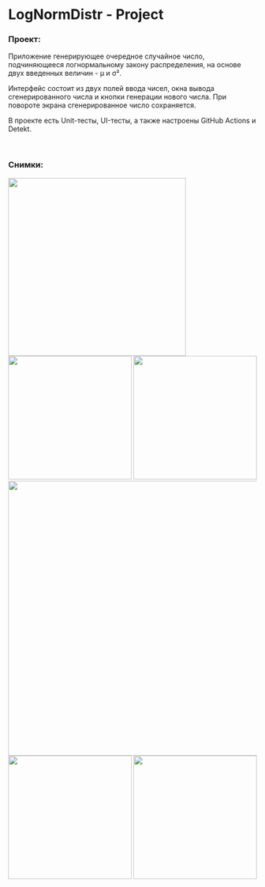 <h1>LogNormDistr - Project</h1>

<h3>Проект: </h3>
<p>Приложение генерирующее очередное случайное число, подчиняющееся 
логнормальному закону распределения, на основе двух введенных величин - μ 
и σ². </p>
<p>Интерфейс состоит из двух полей ввода чисел, окна вывода сгенерированного 
числа и кнопки генерации нового числа. При повороте экрана сгенерированное 
число сохраняется. </p>
<p>В проекте есть Unit-тесты, UI-тесты, а также настроены GitHub Actions и 
Detekt. </p><br>

<h3>Снимки: </h3>

<img width="360" src="https://github.com/JustMaxJust/LogNormDistr/assets/135048188/716ad606-ec32-47da-9585-879a71eb19ef"><br>
<img width="250" src="https://github.com/JustMaxJust/LogNormDistr/assets/135048188/f46b5e65-6039-432c-9b71-e9a017423998">
<img width="250" src="https://github.com/JustMaxJust/LogNormDistr/assets/135048188/14178998-5ca3-4751-82e4-75e5f5ef9235"><br>
<img width="556" src="https://github.com/JustMaxJust/LogNormDistr/assets/135048188/d7d63645-bc8d-46fa-92c5-0eb9064709df"><br>
<img width="250" src="https://github.com/JustMaxJust/LogNormDistr/assets/135048188/e789ee08-037c-4a45-8851-4798f4705ff4">
<img width="250" src="https://github.com/JustMaxJust/LogNormDistr/assets/135048188/e5693080-e8ab-47d2-85f4-9aad8be15117"><br>
